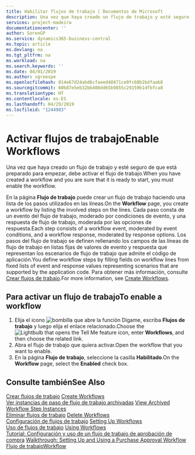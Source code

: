```yaml
---
title: Habilitar flujos de trabajo | Documentos de Microsoft
description: Una vez que haya creado un flujo de trabajo y esté seguro de que está preparado para empezar, debe activar el flujo de trabajo.
services: project-madeira
documentationcenter: ''
author: SorenGP
ms.service: dynamics365-business-central
ms.topic: article
ms.devlang: na
ms.tgt_pltfrm: na
ms.workload: na
ms.search.keywords: ''
ms.date: 04/01/2019
ms.author: sgroespe
ms.openlocfilehash: 814e67d24abd6cfaeed48471ce9fc60b2bdfaab8
ms.sourcegitcommit: 60b87e5eb32bb408dd65b9855c29159b1dfbfca8
ms.translationtype: HT
ms.contentlocale: es-ES
ms.lasthandoff: 04/29/2019
ms.locfileid: "1244983"
---
```

# <a name="enable-workflows"></a><span data-ttu-id="0252a-103">Activar flujos de trabajo</span><span class="sxs-lookup"><span data-stu-id="0252a-103">Enable Workflows</span></span>
<span data-ttu-id="0252a-104">Una vez que haya creado un flujo de trabajo y esté seguro de que está preparado para empezar, debe activar el flujo de trabajo.</span><span class="sxs-lookup"><span data-stu-id="0252a-104">When you have created a workflow and you are sure that it is ready to start, you must enable the workflow.</span></span>  

 <span data-ttu-id="0252a-105">En la página **Flujo de trabajo** puede crear un flujo de trabajo haciendo una lista de los pasos utilizados en las líneas.</span><span class="sxs-lookup"><span data-stu-id="0252a-105">On the **Workflow** page, you create a workflow by listing the involved steps on the lines.</span></span> <span data-ttu-id="0252a-106">Cada paso consta de un evento del flujo de trabajo, moderado por condiciones de evento, y una respuesta de flujo de trabajo, moderada por las opciones de respuesta.</span><span class="sxs-lookup"><span data-stu-id="0252a-106">Each step consists of a workflow event, moderated by event conditions, and a workflow response, moderated by response options.</span></span> <span data-ttu-id="0252a-107">Los pasos del flujo de trabajo se definen rellenando los campos de las líneas de flujo de trabajo en listas fijas de valores de evento y respuesta que representan los escenarios de flujo de trabajo que admite el código de aplicación.</span><span class="sxs-lookup"><span data-stu-id="0252a-107">You define workflow steps by filling fields on workflow lines from fixed lists of event and response values representing scenarios that are supported by the application code.</span></span> <span data-ttu-id="0252a-108">Para obtener más información, consulte [Crear flujos de trabajo](across-how-to-create-workflows.md).</span><span class="sxs-lookup"><span data-stu-id="0252a-108">For more information, see [Create Workflows](across-how-to-create-workflows.md).</span></span>  

## <a name="to-enable-a-workflow"></a><span data-ttu-id="0252a-109">Para activar un flujo de trabajo</span><span class="sxs-lookup"><span data-stu-id="0252a-109">To enable a workflow</span></span>  
1.  <span data-ttu-id="0252a-110">Elija el icono ![bombilla que abre la función Dígame](media/ui-search/search_small.png "Dígame que desea hacer"), escriba **Flujos de trabajo** y luego elija el enlace relacionado.</span><span class="sxs-lookup"><span data-stu-id="0252a-110">Choose the ![Lightbulb that opens the Tell Me feature](media/ui-search/search_small.png "Tell me what you want to do") icon, enter **Workflows**, and then choose the related link.</span></span>  
2.  <span data-ttu-id="0252a-111">Abra el flujo de trabajo que quiera activar.</span><span class="sxs-lookup"><span data-stu-id="0252a-111">Open the workflow that you want to enable.</span></span>  
3.  <span data-ttu-id="0252a-112">En la página **Flujo de trabajo**, seleccione la casilla **Habilitado**.</span><span class="sxs-lookup"><span data-stu-id="0252a-112">On the **Workflow** page, select the **Enabled** check box.</span></span>  

## <a name="see-also"></a><span data-ttu-id="0252a-113">Consulte también</span><span class="sxs-lookup"><span data-stu-id="0252a-113">See Also</span></span>  
 <span data-ttu-id="0252a-114">[Crear flujos de trabajo](across-how-to-create-workflows.md) </span><span class="sxs-lookup"><span data-stu-id="0252a-114">[Create Workflows](across-how-to-create-workflows.md) </span></span>  
 <span data-ttu-id="0252a-115">[Ver instancias de paso de flujo de trabajo archivadas](across-how-to-view-archived-workflow-step-instances.md) </span><span class="sxs-lookup"><span data-stu-id="0252a-115">[View Archived Workflow Step Instances](across-how-to-view-archived-workflow-step-instances.md) </span></span>  
 <span data-ttu-id="0252a-116">[Eliminar flujos de trabajo](across-how-to-delete-workflows.md) </span><span class="sxs-lookup"><span data-stu-id="0252a-116">[Delete Workflows](across-how-to-delete-workflows.md) </span></span>  
 <span data-ttu-id="0252a-117">[Configuración de flujos de trabajo](across-set-up-workflows.md) </span><span class="sxs-lookup"><span data-stu-id="0252a-117">[Setting Up Workflows](across-set-up-workflows.md) </span></span>  
 <span data-ttu-id="0252a-118">[Uso de flujos de trabajo](across-use-workflows.md) </span><span class="sxs-lookup"><span data-stu-id="0252a-118">[Using Workflows](across-use-workflows.md) </span></span>  
 <span data-ttu-id="0252a-119">[Tutorial: Configuración y uso de un flujo de trabajo de aprobación de compra](walkthrough-setting-up-and-using-a-purchase-approval-workflow.md) </span><span class="sxs-lookup"><span data-stu-id="0252a-119">[Walkthrough: Setting Up and Using a Purchase Approval Workflow](walkthrough-setting-up-and-using-a-purchase-approval-workflow.md) </span></span>  
 [<span data-ttu-id="0252a-120">Flujo de trabajo</span><span class="sxs-lookup"><span data-stu-id="0252a-120">Workflow</span></span>](across-workflow.md)   
